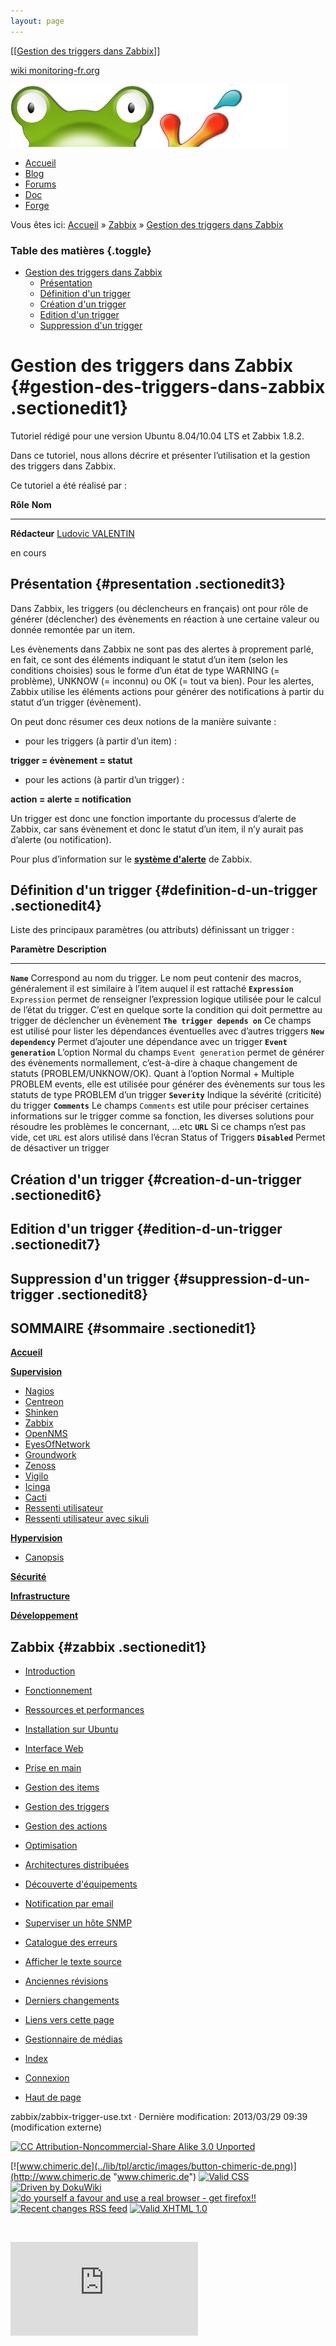```yaml
---
layout: page
---
```


[[[Gestion des triggers dans
Zabbix](zabbix-trigger-use@do=backlink.html)]]

[wiki monitoring-fr.org](../start.html "[ALT+H]")

![Logo Monitoring](../lib/tpl/arctic/images/logo_monitoring.png)

-   [Accueil](../index.html "Cliquez pour revenir |  l'accueil")
-   [Blog](http://www.monitoring-fr.org "Blog & News")
-   [Forums](http://forums.monitoring-fr.org "Forums")
-   [Doc](http://doc.monitoring-fr.org "Doc")
-   [Forge](https://github.com/monitoring-fr "Forge")

Vous êtes ici: [Accueil](../start.html "start") »
[Zabbix](start.html "zabbix:start") » [Gestion des triggers dans
Zabbix](zabbix-trigger-use.html "zabbix:zabbix-trigger-use")

### Table des matières {.toggle}

-   [Gestion des triggers dans
    Zabbix](zabbix-trigger-use.html#gestion-des-triggers-dans-zabbix)
    -   [Présentation](zabbix-trigger-use.html#presentation)
    -   [Définition d'un
        trigger](zabbix-trigger-use.html#definition-d-un-trigger)
    -   [Création d'un
        trigger](zabbix-trigger-use.html#creation-d-un-trigger)
    -   [Edition d'un
        trigger](zabbix-trigger-use.html#edition-d-un-trigger)
    -   [Suppression d'un
        trigger](zabbix-trigger-use.html#suppression-d-un-trigger)

Gestion des triggers dans Zabbix {#gestion-des-triggers-dans-zabbix .sectionedit1}
================================

Tutoriel rédigé pour une version Ubuntu 8.04/10.04 LTS et Zabbix 1.8.2.

Dans ce tutoriel, nous allons décrire et présenter l’utilisation et la
gestion des triggers dans Zabbix.

Ce tutoriel a été réalisé par :

  **Rôle**        **Nom**
  --------------- ---------------------------------------------------------------------------------------------------------------------------------------------------------
  **Rédacteur**   [Ludovic VALENTIN](http://www.monitoring-fr.org/community/members/ludovic-valentin/ "http://www.monitoring-fr.org/community/members/ludovic-valentin/")

en cours

Présentation {#presentation .sectionedit3}
------------

Dans Zabbix, les triggers (ou déclencheurs en français) ont pour rôle de
générer (déclencher) des évènements en réaction à une certaine valeur ou
donnée remontée par un item.

Les évènements dans Zabbix ne sont pas des alertes à proprement parlé,
en fait, ce sont des éléments indiquant le statut d’un item (selon les
conditions choisies) sous le forme d’un état de type WARNING (=
problème), UNKNOW (= inconnu) ou OK (= tout va bien). Pour les alertes,
Zabbix utilise les éléments actions pour générer des notifications à
partir du statut d’un trigger (évènement).

On peut donc résumer ces deux notions de la manière suivante :

-   pour les triggers (à partir d’un item) :

**trigger = évènement = statut**

-   pour les actions (à partir d’un trigger) :

**action = alerte = notification**

Un trigger est donc une fonction importante du processus d’alerte de
Zabbix, car sans évènement et donc le statut d’un item, il n’y aurait
pas d’alerte (ou notification).

Pour plus d’information sur le **[système
d'alerte](zabbix-work.html#systeme-d-alerte "zabbix:zabbix-work")** de
Zabbix.

Définition d'un trigger {#definition-d-un-trigger .sectionedit4}
-----------------------

Liste des principaux paramètres (ou attributs) définissant un trigger :

  **Paramètre**                  **Description**
  ------------------------------ -----------------------------------------------------------------------------------------------------------------------------------------------------------------------------------------------------------------------------------------------------------------------------------------------------------------
  **`Name`**                     Correspond au nom du trigger. Le nom peut contenir des macros, généralement il est similaire à l’item auquel il est rattaché
  **`Expression`**               `Expression` permet de renseigner l’expression logique utilisée pour le calcul de l’état du trigger. C’est en quelque sorte la condition qui doit permettre au trigger de déclencher un évènement
  **`The trigger depends on`**   Ce champs est utilisé pour lister les dépendances éventuelles avec d’autres triggers
  **`New dependency`**           Permet d’ajouter une dépendance avec un trigger
  **`Event generation`**         L’option Normal du champs `Event generation` permet de générer des évènements normallement, c’est-à-dire à chaque changement de statuts (PROBLEM/UNKNOW/OK). Quant à l’option Normal + Multiple PROBLEM events, elle est utilisée pour générer des évènements sur tous les statuts de type PROBLEM d’un trigger
  **`Severity`**                 Indique la sévérité (criticité) du trigger
  **`Comments`**                 Le champs `Comments` est utile pour préciser certaines informations sur le trigger comme sa fonction, les diverses solutions pour résoudre les problèmes le concernant, …etc
  **`URL`**                      Si ce champs n’est pas vide, cet `URL` est alors utilisé dans l’écran Status of Triggers
  **`Disabled`**                 Permet de désactiver un trigger

Création d'un trigger {#creation-d-un-trigger .sectionedit6}
---------------------

Edition d'un trigger {#edition-d-un-trigger .sectionedit7}
--------------------

Suppression d'un trigger {#suppression-d-un-trigger .sectionedit8}
------------------------

SOMMAIRE {#sommaire .sectionedit1}
--------

**[Accueil](../start.html "start")**

**[Supervision](../supervision/start.html "supervision:start")**

-   [Nagios](../nagios/start.html "nagios:start")
-   [Centreon](../centreon/start.html "centreon:start")
-   [Shinken](../shinken/start.html "shinken:start")
-   [Zabbix](start.html "zabbix:start")
-   [OpenNMS](../opennms/start.html "opennms:start")
-   [EyesOfNetwork](../eyesofnetwork/start.html "eyesofnetwork:start")
-   [Groundwork](../groundwork/start.html "groundwork:start")
-   [Zenoss](../zenoss/start.html "zenoss:start")
-   [Vigilo](../vigilo/start.html "vigilo:start")
-   [Icinga](../icinga/start.html "icinga:start")
-   [Cacti](../cacti/start.html "cacti:start")
-   [Ressenti
    utilisateur](../supervision/eue/start.html "supervision:eue:start")
-   [Ressenti utilisateur avec
    sikuli](../sikuli/eue/start.html "sikuli:eue:start")

**[Hypervision](../hypervision/start.html "hypervision:start")**

-   [Canopsis](../canopsis/start.html "canopsis:start")

**[Sécurité](../securite/start.html "securite:start")**

**[Infrastructure](../infra/start.html "infra:start")**

**[Développement](../dev/start.html "dev:start")**

Zabbix {#zabbix .sectionedit1}
------

-   [Introduction](zabbix-introduction.html "zabbix:zabbix-introduction")
-   [Fonctionnement](zabbix-work.html "zabbix:zabbix-work")
-   [Ressources et
    performances](zabbix-resources.html "zabbix:zabbix-resources")
-   [Installation sur
    Ubuntu](zabbix-ubuntu-install.html "zabbix:zabbix-ubuntu-install")
-   [Interface Web](zabbix-interface.html "zabbix:zabbix-interface")
-   [Prise en main](zabbix-use.html "zabbix:zabbix-use")
-   [Gestion des items](zabbix-item-use.html "zabbix:zabbix-item-use")
-   [Gestion des
    triggers](zabbix-trigger-use.html "zabbix:zabbix-trigger-use")
-   [Gestion des
    actions](zabbix-action-use.html "zabbix:zabbix-action-use")
-   [Optimisation](zabbix-optimization.html "zabbix:zabbix-optimization")
-   [Architectures
    distribuées](zabbix-distributed-architecture.html "zabbix:zabbix-distributed-architecture")
-   [Découverte
    d'équipements](zabbix-discovery.html "zabbix:zabbix-discovery")
-   [Notification par
    email](zabbix-email-notification.html "zabbix:zabbix-email-notification")
-   [Superviser un hôte
    SNMP](zabbix-snmp-host.html "zabbix:zabbix-snmp-host")
-   [Catalogue des erreurs](zabbix-errors.html "zabbix:zabbix-errors")

-   [Afficher le texte
    source](zabbix-trigger-use@do=edit&rev=0.html "Afficher le texte source [V]")
-   [Anciennes
    révisions](zabbix-trigger-use@do=revisions.html "Anciennes révisions [O]")
-   [Derniers
    changements](zabbix-trigger-use@do=recent.html "Derniers changements [R]")
-   [Liens vers cette
    page](zabbix-trigger-use@do=backlink.html "Liens vers cette page")
-   [Gestionnaire de
    médias](zabbix-trigger-use@do=media.html "Gestionnaire de médias")
-   [Index](zabbix-trigger-use@do=index.html "Index [X]")
-   [Connexion](zabbix-trigger-use@do=login&sectok=6bca6bdf16f8880de3d6d3649db89a26.html "Connexion")
-   [Haut de
    page](zabbix-trigger-use.html#dokuwiki__top "Haut de page [T]")

zabbix/zabbix-trigger-use.txt · Dernière modification: 2013/03/29 09:39
(modification externe)

[![CC Attribution-Noncommercial-Share Alike 3.0
Unported](../lib/images/license/button/cc-by-nc-sa.png)](http://creativecommons.org/licenses/by-nc-sa/3.0/)

[![www.chimeric.de](../lib/tpl/arctic/images/button-chimeric-de.png)](http://www.chimeric.de "www.chimeric.de")
[![Valid
CSS](../lib/tpl/arctic/images/button-css.png)](http://jigsaw.w3.org/css-validator/check/referer "Valid CSS")
[![Driven by
DokuWiki](../lib/tpl/arctic/images/button-dw.png)](http://wiki.splitbrain.org/wiki:dokuwiki "Driven by DokuWiki")
[![do yourself a favour and use a real browser - get
firefox!!](../lib/tpl/arctic/images/button-firefox.png)](http://www.firefox-browser.de "do yourself a favour and use a real browser - get firefox")
[![Recent changes RSS
feed](../lib/tpl/arctic/images/button-rss.png)](../feed.php "Recent changes RSS feed")
[![Valid XHTML
1.0](../lib/tpl/arctic/images/button-xhtml.png)](http://validator.w3.org/check/referer "Valid XHTML 1.0")

![](../lib/exe/indexer.php@id=zabbix%253Azabbix-trigger-use&1424859530)

![](http://analytics.monitoring-fr.org/piwik.php?idsite=2)
